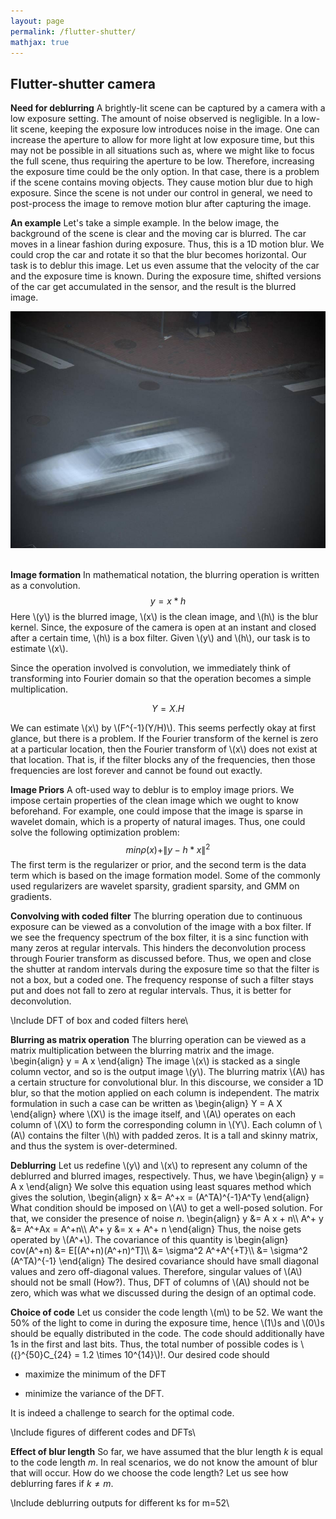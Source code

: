 ```yaml
---
layout: page
permalink: /flutter-shutter/
mathjax: true
---
```

## Flutter-shutter camera

**Need for deblurring** 
A brightly-lit scene can be captured by a camera with a low exposure
  setting. The amount of noise observed is negligible. In a low-lit
  scene, keeping the exposure low introduces noise in the image. One
  can increase the aperture to allow for more light at low exposure
  time, but this may not be possible in all situations such as, where
  we might like to focus the full scene, thus requiring the aperture
  to be low. Therefore, increasing the exposure time could be the only
  option. In that case, there is a problem if the scene contains
  moving objects. They cause motion blur due to high exposure. Since
  the scene is not under our control in general, we need to
  post-process the image to remove motion blur after capturing the
  image.

**An example** Let's take a simple example. In the below image, the
  background of the scene is clear and the moving car is blurred. The
  car moves in a linear fashion during exposure. Thus, this is a 1D
  motion blur. We could crop the car and rotate it so that the blur
  becomes horizontal. Our task is to deblur this image. Let us even
  assume that the velocity of the car and the exposure time is
  known. During the exposure time, shifted versions of the car get
  accumulated in the sensor, and the result is the blurred image.

<div class="fig figcenter fighighlight">
  <img src="/img/flutter-shutter/blurred.png">
  <div class="figcaption">
   <br>
  </div>
</div>

**Image formation** In mathematical notation, the blurring operation
is written as a convolution.  
$$ y = x \ast h $$ 
Here \\(y\\) is the
blurred image, \\(x\\) is the clean image, and \\(h\\) is the blur
kernel. Since, the exposure of the camera is open at an instant and
closed after a certain time, \\(h\\) is a box filter. Given \\(y\\)
and \\(h\\), our task is to estimate \\(x\\).

Since the operation involved is convolution, we immediately think of
transforming into Fourier domain so that the operation becomes a
simple multiplication.  

$$ Y = X . H $$ 

We can estimate \\(x\\) by \\(F^{-1}(Y/H)\\). This seems perfectly okay
at first glance, but there is a problem. If the Fourier transform of
the kernel is zero at a particular location, then the Fourier
transform of \\(x\\) does not exist at that location. That is, if the
filter blocks any of the frequencies, then those frequencies are lost
forever and cannot be found out exactly.

**Image Priors** 
A oft-used way to deblur is to employ image priors. We impose certain
properties of the clean image which we ought to know beforehand. For
example, one could impose that the image is sparse in wavelet domain,
which is a property of natural images. Thus, one could solve the
following optimization problem:
$$
min \rho(x) + \|y - h \ast x\|^2
$$
The first term is the regularizer or prior, and the second term is the
data term which is based on the image formation model. Some of the
commonly used regularizers are wavelet sparsity, gradient sparsity,
and GMM on gradients.

**Convolving with coded filter**
The blurring operation due to continuous exposure can be viewed as a
convolution of the image with a box filter. If we see the frequency
spectrum of the box filter, it is a sinc function with many zeros at
regular intervals. This hinders the deconvolution process through
Fourier transform as discussed before. Thus, we open and close the
shutter at random intervals during the exposure time so that the
filter is not a box, but a coded one. The frequency response of such a
filter stays put and does not fall to zero at regular
intervals. Thus, it is better for deconvolution.

\\Include DFT of box and coded filters here\\

**Blurring as matrix operation**
The blurring operation can be viewed as a matrix multiplication
between the blurring matrix and the image.
\\begin{align}
y = A x
\\end{align}
The image \\(x\\) is stacked as a single column vector, and so is the
output image \\(y\\). The blurring matrix \\(A\\) has a certain
structure for convolutional blur. In this discourse, we consider a 1D
blur, so that the motion applied on each column is independent. The
matrix formulation in such a case can be written as
\\begin{align}
Y = A X
\\end{align}
where \\(X\\) is the image itself, and \\(A\\) operates on each column
of \\(X\\) to form the corresponding column in \\(Y\\). Each column of
\\(A\\) contains the filter \\(h\\) with padded zeros. It is a tall
and skinny matrix, and thus the system is over-determined.

**Deblurring**
Let us redefine
\\(y\\) and \\(x\\) to represent any column of the deblurred and
blurred images, respectively. Thus, we have
\\begin{align}
y = A x
\end{align}
We solve this equation using least squares method which gives the
solution,
\\begin{align}
x &= A^+x = (A^TA)^{-1}A^Ty
\\end{align}
What condition should be imposed on \\(A\\) to get a well-posed
solution. For that, we consider the presence of noise $n$.
\\begin{align}
y &= A x + n\\\\
A^+ y &= A^+Ax = A^+n\\\\
A^+ y &= x + A^+ n
\\end{align}
Thus, the noise gets operated by \\(A^+\\). The covariance of this
quantity is 
\\begin{align}
cov(A^+n) &= E[(A^+n)(A^+n)^T]\\\\
&= \sigma^2 A^+A^{+T}\\\\
&= \sigma^2 (A^TA)^{-1}
\\end{align}
The desired covariance should have small diagonal values and zero
off-diagonal values. Therefore, singular values of \\(A\\) should not
be small (How?). Thus, DFT of columns of \\(A\\) should not be zero,
which was what we discussed during the design of an optimal code.

**Choice of code**
Let us consider the code length \\(m\\) to be 52. We want the 50% of the
light to come in during the exposure time, hence \\(1\\)s and \\(0\\)s should
be equally distributed in the code. The code should additionally have
$1$s in the first and last bits. Thus, the total number of possible
codes is \\({}^{50}C_{24} = 1.2 \times 10^{14}\\)!. Our desired code should

- maximize the minimum of the DFT 

- minimize the variance of the DFT. 

It is indeed a challenge to search for the optimal code.

\\Include figures of different codes and DFTs\\

**Effect of blur length** 
So far, we have assumed that the blur length $k$ is equal to the code
length $m$. In real scenarios, we do not know the amount of blur that
will occur. How do we choose the code length? Let us see how
deblurring fares if $k \neq m$. 

\\Include deblurring outputs for different ks for m=52\\
